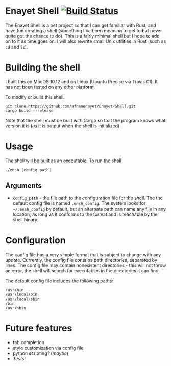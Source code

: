 # Enayet Shell [![Build Status](https://travis-ci.org/afnanenayet/Enayet-Shell.svg?branch=master)](https://travis-ci.org/afnanenayet/Enayet-Shell)

The Enayet Shell is a pet project so that I can get familiar with Rust, and 
have fun creating a shell (something I've been meaning to get to but never 
quite got the chance to do). This is a fairly minimal shell but I hope to 
add on to it as time goes on. I will also rewrite small Unix utilities 
in Rust (such as `cd` and `ls`).

# Building the shell

I built this on MacOS 10.12 and on Linux (Ubuntu Precise via Travis CI). It has
not been tested on any other platform.

To modify or build this shell:

    git clone https://github.com/afnanenayet/Enayet-Shell.git
    cargo build --release

Note that the shell must be built with Cargo so that the program knows what 
version it is (as it is output when the shell is initialized)

# Usage
The shell will be built as an executable. To run the shell

    ./ensh [config_path]

## Arguments
* `config_path` - the file path to the configuration file for the shell. The 
the default config file is named `.ensh_config`. The system looks for 
`~/.ensh_config` by default, but an alternate path can name any file in any 
location, as long as it conforms to the format and is reachable by the shell 
binary.

# Configuration

The config file has a very simple format that is subject to change with any 
update. Currently, the config file contains path directories, separated by 
lines. The config file may contain nonexistent directories - this will not 
throw an error, the shell will search for executables in the directories it 
can find.

The default config file includes the following paths:

    /usr/bin
    /usr/local/bin
    /usr/local/sbin
    /bin
    /usr/sbin

# Future features

* tab completion
* style customization via config file
* python scripting? (*maybe*)
* *Tests*!
